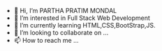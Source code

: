 - 👋 Hi, I’m PARTHA PRATIM MONDAL
- 👀 I’m interested in Full Stack Web Development
- 🌱 I’m currently learning HTML,CSS,BootStrap,JS.
- 💞️ I’m looking to collaborate on ...
- 📫 How to reach me ...

<!---
PARTHA4030/PARTHA4030 is a ✨ special ✨ repository because its `README.md` (this file) appears on your GitHub profile.
You can click the Preview link to take a look at your changes.
--->
